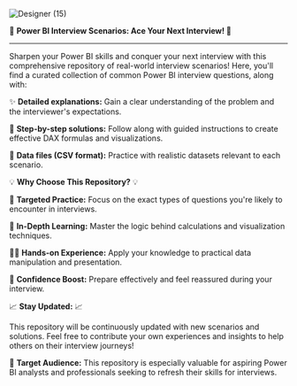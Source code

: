 

![Designer (15)](https://github.com/AbhishekBaunthiyal97/Power-BI-Interview-Scenario/assets/159709045/b1fdaa8c-3d18-4923-9c6f-cdf6ee10d235)

🚀 **Power BI Interview Scenarios: Ace Your Next Interview! 🚀**

**                           **

Sharpen your Power BI skills and conquer your next interview with this comprehensive repository of real-world interview scenarios! Here, you'll find a curated collection of common Power BI interview questions, along with:

✨ **Detailed explanations:** Gain a clear understanding of the problem and the interviewer's expectations.

🧠 **Step-by-step solutions:** Follow along with guided instructions to create effective DAX formulas and visualizations.

📁 **Data files (CSV format):** Practice with realistic datasets relevant to each scenario.



💡 **Why Choose This Repository?** 💡

🎯 **Targeted Practice:** Focus on the exact types of questions you're likely to encounter in interviews.

🌟 **In-Depth Learning:** Master the logic behind calculations and visualization techniques.

👨‍💻 **Hands-on Experience:** Apply your knowledge to practical data manipulation and presentation.

🚀 **Confidence Boost:** Prepare effectively and feel reassured during your interview.



📈 **Stay Updated:** 📈

This repository will be continuously updated with new scenarios and solutions. Feel free to contribute your own experiences and insights to help others on their interview journeys!

🎯 **Target Audience:** This repository is especially valuable for aspiring Power BI analysts and professionals seeking to refresh their skills for interviews.
